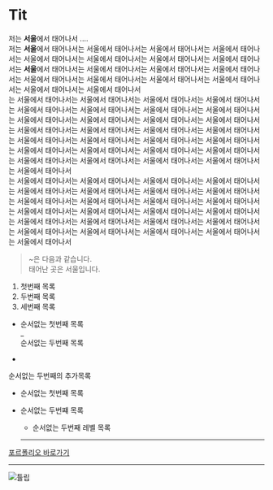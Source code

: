 # Tit
저는 **서울**에서 태어나서 ....  
저는 **서울**에서 태어나서는 서울에서 태어나서는 서울에서 태어나서는 서울에서 태어나서는 서울에서 태어나서는 서울에서 태어나서는 서울에서 태어나서는 서울에서 태어나서는 **서울**에서 태어나서는 서울에서 태어나서는 서울에서 태어나서는 서울에서 태어나서는 서울에서 태어나서는 서울에서 태어나서는 서울에서 태어나서는 서울에서 태어나서는 서울에서 태어나서는 서울에서 태어나서    
는 서울에서 태어나서는 서울에서 태어나서는 서울에서 태어나서는 서울에서 태어나서는 서울에서 태어나서는 서울에서 태어나서는 서울에서 태어나서는 서울에서 태어나서는 서울에서 태어나서는 서울에서 태어나서는 서울에서 태어나서는 서울에서 태어나서는 서울에서 태어나서는 서울에서   태어나서는 서울에서 태어나서는 서울에서 태어나서는 서울에서 태어나서는 서울에서 태어나서는 서울에서 태어나서는 서울에서 태어나서는 서울에서 태어나서는 서울에서 태어나서는 서울에서 태어나서는 서울에서 태어나서는 서울에서 태어나서는 서울에서 태어나서는 서울에서 태어나서는 서울에서 태어나서는 서울에서 태어나서  
는 서울에서 태어나서는 서울에서 태어나서는 서울에서 태어나서는 서울에서 태어나서는 서울에서 태어나서는 서울에서 태어나서는 서울에서 태어나서는 서울에서 태어나서는 서울에서 태어나서는 서울에서 태어나서는 서울에서 태어나서는 서울에서 태어나서는 서울에서 태어나서는 서울에서 태어나서는 서울에서 태어나서는 서울에서 태어나서는 서울에서 태어나서는 서울에서 태어나서는 서울에서 태어나서는 서울에서 태어나서는 서울에서 태어나서는 서울에서  태어나서는 서울에서 태어나서는 서울에서 태어나서는 서울에서 태어나서  



> ~은 다음과 같습니다.  
태어난 곳은 서울입니다.  

1. 첫번째 목록  
2. 두번째 목록  
3. 세번째 목록  

* 순서없는 첫번째 목록  
_  
순서없는 두번째 목록  
+  
순서없는 두번째의 추가목록  

* 순서없는 첫번째 목록  
* 순서없는 두번쨰 목록  
  + 순서없는 두번째 레벨 목록

  -------------------------------

[포르폴리오 바로가기](https://www.naver.com/)  

------------

![튤립](http://img1.daumcdn.net/thumb/R1920x0/?fname=http%3A%2F%2Fcfile8.uf.tistory.com%2Fimage%2F273ECD4456A718C914D5AC)  

